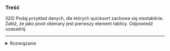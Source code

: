 ### Treść
(QS)
Podaj przykład danych, dla których quicksort zachowa się niestabilnie. Załóż, że jako pivot obierany jest pierwszy element tablicy. Odpowiedź uzasadnij.

------
<details><summary>Rozwiązanie</summary>
<p>
2 9a 9b 1

1. pivot to 2 -\
zamień 9a z 1
`2 1 9b 9a`\
2. nie ma swapów, prawy wskaźnik kończy na 1-ce
3. zamień pivota na swoje miejsce (tam gdzie jest prawy wskaźnik)
`1 2 9b 9a`\
4. wywołania rekurencyjne nic nie robią

ciąg niestabilny
